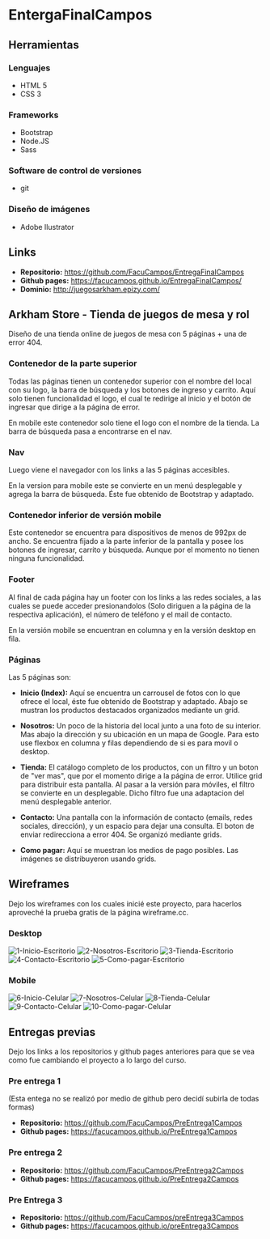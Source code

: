 # EntergaFinalCampos

## Herramientas
### Lenguajes
- HTML 5
- CSS 3

### Frameworks
- Bootstrap
- Node.JS
- Sass

### Software de control de versiones
- git

### Diseño de imágenes
- Adobe Ilustrator

## Links
- **Repositorio:** https://github.com/FacuCampos/EntregaFinalCampos
- **Github pages:** https://facucampos.github.io/EntregaFinalCampos/
- **Dominio:** http://juegosarkham.epizy.com/

## Arkham Store - Tienda de juegos de mesa y rol

Diseño de una tienda online de juegos de mesa con 5 páginas + una de error 404.

### Contenedor de la parte superior
Todas las páginas tienen un contenedor superior con el nombre del local con su logo, la barra de búsqueda y los botones de ingreso y carrito. Aquí solo tienen funcionalidad el logo, el cual te redirige al inicio y el botón de ingresar que dirige a la página de error.

En mobile este contenedor solo tiene el logo con el nombre de la tienda. La barra de búsqueda pasa a encontrarse en el nav.

### Nav
Luego viene el navegador con los links a las 5 páginas accesibles. 

En la version para mobile este se convierte en un menú desplegable y agrega la barra de búsqueda. Éste fue obtenido de Bootstrap y adaptado.

### Contenedor inferior de versión mobile
Este contenedor se encuentra para dispositivos de menos de 992px de ancho. Se encuentra fijado a la parte inferior de la pantalla y posee los botones de ingresar, carrito y búsqueda. Aunque por el momento no tienen ninguna funcionalidad.

### Footer
Al final de cada página hay un footer con los links a las redes sociales, a las cuales se puede acceder presionandolos (Solo diriguen a la página de la respectiva aplicación), el número de teléfono y el mail de contacto.

En la versión mobile se encuentran en columna y en la versión desktop en fila.

### Páginas
Las 5 páginas son:
- **Inicio (Index):** Aquí se encuentra un carrousel de fotos con lo que ofrece el local, éste fue obtenido de Bootstrap y adaptado. Abajo se mustran los productos destacados organizados mediante un grid.

- **Nosotros:** Un poco de la historia del local junto a una foto de su interior. Mas abajo la dirección y su ubicación en un mapa de Google. Para esto use flexbox en columna y filas dependiendo de si es para movil o desktop.

- **Tienda:** El catálogo completo de los productos, con un filtro y un boton de "ver mas", que por el momento dirige a la página de error. Utilice grid para distribuir esta pantalla. Al pasar a la versión para móviles, el filtro se convierte en un desplegable. Dicho filtro fue una adaptacion del menú desplegable anterior.

- **Contacto:** Una pantalla con la información de contacto (emails, redes sociales, dirección), y un espacio para dejar una consulta. El boton de enviar redirecciona a error 404. Se organizó mediante grids.

- **Como pagar:** Aquí se muestran los medios de pago posibles. Las imágenes se distribuyeron usando grids.

## Wireframes
Dejo los wireframes con los cuales inicié este proyecto, para hacerlos aproveché la prueba gratis de la página wireframe.cc.
### Desktop
![1-Inicio-Escritorio](https://github.com/FacuCampos/EntregaFinalCampos/assets/129131205/fb20511f-7d45-4a86-8b59-791b6ff5cdd2)
![2-Nosotros-Escritorio](https://github.com/FacuCampos/EntregaFinalCampos/assets/129131205/8eec1dfa-ca2d-403f-bec1-5f21e9c1fdc6)
![3-Tienda-Escritorio](https://github.com/FacuCampos/EntregaFinalCampos/assets/129131205/10c713bc-6b31-4b78-a63f-b8ddbede2319)
![4-Contacto-Escritorio](https://github.com/FacuCampos/EntregaFinalCampos/assets/129131205/7957f3fc-5b5e-44fc-bb3f-1ffe4b9ddf59)
![5-Como-pagar-Escritorio](https://github.com/FacuCampos/EntregaFinalCampos/assets/129131205/a4334a1f-c877-4932-b662-d47a0c7bdc8a)

### Mobile
![6-Inicio-Celular](https://github.com/FacuCampos/EntregaFinalCampos/assets/129131205/0a2b1156-e2a1-47a2-b426-26069f41588f)
![7-Nosotros-Celular](https://github.com/FacuCampos/EntregaFinalCampos/assets/129131205/944611f8-07cf-48a6-81c1-d18b8b3ac74e)
![8-Tienda-Celular](https://github.com/FacuCampos/EntregaFinalCampos/assets/129131205/e7ae61e3-e0f2-4920-9e53-f51450822d1e)
![9-Contacto-Celular](https://github.com/FacuCampos/EntregaFinalCampos/assets/129131205/3cb8076e-51a6-46f1-8070-5159c0b34810)
![10-Como-pagar-Celular](https://github.com/FacuCampos/EntregaFinalCampos/assets/129131205/bf480d83-b147-47d5-a7cc-5a42c14bc094)

## Entregas previas
Dejo los links a los repositorios y github pages anteriores para que se vea como fue cambiando el proyecto a lo largo del curso.

### Pre entrega 1 
(Esta entega no se realizó por medio de github pero decidí subirla de todas formas)
 - **Repositorio:** https://github.com/FacuCampos/PreEntrega1Campos
 - **Github pages:** https://facucampos.github.io/PreEntrega1Campos

### Pre entrega 2
 - **Repositorio:** https://github.com/FacuCampos/PreEntrega2Campos
 - **Github pages:** https://facucampos.github.io/PreEntrega2Campos

### Pre Entrega 3
 - **Repositorio:** https://github.com/FacuCampos/preEntrega3Campos
 - **Github pages:** https://facucampos.github.io/preEntrega3Campos
